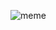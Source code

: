 ![meme](https://www.reddit.com/r/webscraping/comments/w1ve97/virgin_api_consumer_vs_chad_thirdparty_scraper/?utm_source=share&utm_medium=ios_app&utm_name=iossmf&utm_term=link)
